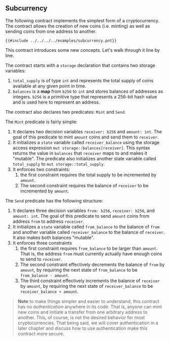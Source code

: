 ## Subcurrency

The following contract implements the simplest form of a cryptocurrency. The contract allows the
creation of new coins (i.e. minting) as well as sending coins from one address to another.

```pint
{{#include ../../../../examples/subcurrency.pnt}}
```

This contract introduces some new concepts. Let's walk through it line by line.

The contract starts with a `storage` declaration that contains two storage variables:

1. `total_supply` is of type `int` and represents the total supply of coins available at any given
   point in time.
1. `balances` is a **map** from `b256` to `int` and stores balances of addresses as integers. `b256`
   is a primitive type that represents a 256-bit hash value and is used here to represent an
   address.

The contract also declares two predicates: `Mint` and `Send`.

The `Mint` predicate is fairly simple:

1. It declares two decision variables `receiver: b256` and `amount: int`. The goal of this predicate
   to mint `amount` coins and send them to `receiver`.
1. It initializes a `state` variable called `receiver_balance` using the storage access expression
   `mut storage::balances[receiver]`. This syntax returns the value in `balances` that `receiver`
   maps to and makes it "mutable". The predicate also initializes another state variable called
   `total_supply` to `mut storage::total_supply`.
1. It enforces two constraints:
   1. the first constraint requires the total supply to be incremented by `amount`.
   1. The second constraint requires the balance of `receiver` to be incremented by `amount`.

The `Send` predicate has the following structure:

1. It declares three decision variables `from: b256`, `receiver: b256`, and `amount: int`. The goal
   of this predicate to send `amount` coins from address `from` to address `receiver`.
1. It initializes a `state` variable called `from_balance` to the balance of `from` and another
   variable called `receiver_balance` to the balance of `receiver`. It also makes both balances
   "mutable".
1. It enforces three constraints
   1. the first constraint requires `from_balance` to be larger than `amount`. That is, the address
      `from` must currently actually have enough coins to send to `receiver`.
   1. The second constraint effectively decrements the balance of `from` by `amount`, by requiring
      the next state of `from_balance` to be `from_balance - amount`.
   1. The third constraint effectively increments the balance of `receiver` by `amount`, by
      requiring the next state of `receiver_balance` to be `receiver_balance + amount`.

> **Note** to make things simpler and easier to understand, this contract has no _authentication_
> anywhere in its code. That is, anyone can mint new coins and initiate a transfer from one
> arbitrary address to another. This, of course, is not the desired behavior for most
> cryptocurrencies. That being said, we will cover authentication in a later chapter and discuss how
> to use authentication make this contract more secure.
